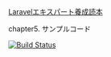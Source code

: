 [Laravelエキスパート養成読本](http://www.amazon.co.jp/dp/4774173134)

chapter5. サンプルコード

[![Build Status](https://travis-ci.org/shin1x1/gihyo-laravel-book-reservation.svg?branch=master)](https://travis-ci.org/shin1x1/gihyo-laravel-book-reservation)
